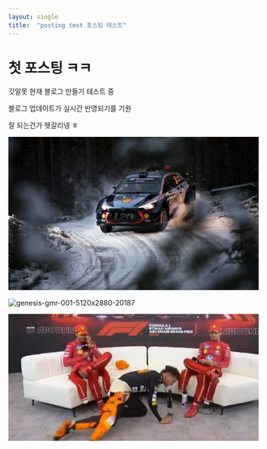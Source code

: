 ```yaml
---
layout: single
title:  "posting test 포스팅 테스트"
---
```


# 첫 포스팅 ㅋㅋ

깃알못 현재 블로그 만들기 테스트 중



블로그 업데이트가 실시간 반영되기를 기원



잘 되는건가 헷갈리넹 ㅎ



![winter-auto-snow-sport-wallpaper-1fa1e98c92d7b5a41dbe0ce70e915e8f](../images/2025-01-09-first/winter-auto-snow-sport-wallpaper-1fa1e98c92d7b5a41dbe0ce70e915e8f-1740034174286-4.jpg)

![genesis-gmr-001-5120x2880-20187](../images/2025-01-09-first/genesis-gmr-001-5120x2880-20187-1740034256012-6.jpg)

![KakaoTalk_20250219_142805989](../images/2025-01-09-first/KakaoTalk_20250219_142805989-1740034264542-8.jpg)
